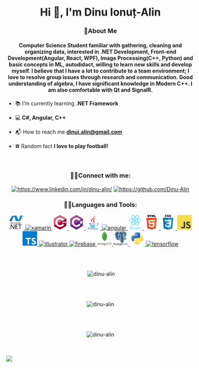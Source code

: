 <h1 align="center">Hi 👋, I'm Dinu Ionuț-Alin</h1>

<h3 align="center">🤙About Me</h3>
<h4 align="center">Computer Science Student familiar with gathering, cleaning and organizing data, interested in .NET Development, Front-end Development(Angular, React, WPF), Image Processing(C++, Python) and basic concepts in ML, autodidact, willing to learn new skills and develop myself. I believe that I have a lot to contribute to a team environment; I love to resolve group issues through research and communication. Good understanding of algebra, I have significant knowledge in Modern C++. I am also comfortable with Qt and SignalR.</h4>

- 📚 I’m currently learning **.NET Framework**

- 💻 **C#, Angular, C++**

- 📬 How to reach me **dinui.alin@gmail.com**

- ⚽ Random fact **I love to play football!**
<br>

<h3 align="center">🤜🤛Connect with me:</h3>
<p align="center">
<a href="https://linkedin.com/in/https://www.linkedin.com/in/dinu-alin/" target="blank"><img align="center" src="https://raw.githubusercontent.com/rahuldkjain/github-profile-readme-generator/master/src/images/icons/Social/linked-in-alt.svg" alt="https://www.linkedin.com/in/dinu-alin/" height="30" width="40" /></a>
<a href="https://github.com/Dinu-Alin" target="blank"><img align="center" src="https://raw.githubusercontent.com/rahuldkjain/github-profile-readme-generator/master/src/images/icons/Social/github.svg" alt="https://github.com/Dinu-Alin" height="30" width="40" /></a>
</p>

<h3 align="center">👨‍💻Languages and Tools:</h3>

<p align="center"> <!-- Microsoft -->
<a href="https://dotnet.microsoft.com/" target="_blank" rel="noreferrer"> <img src="https://raw.githubusercontent.com/devicons/devicon/master/icons/dot-net/dot-net-original-wordmark.svg" alt="dotnet" width="40" height="40"/> </a>
<a href="https://dotnet.microsoft.com/apps/xamarin" target="_blank" rel="noreferrer"> <img src="https://raw.githubusercontent.com/detain/svg-logos/780f25886640cef088af994181646db2f6b1a3f8/svg/xamarin.svg" alt="xamarin" width="40" height="40"/> </a>
<a href="https://www.w3schools.com/cpp/" target="_blank" rel="noreferrer"> <img src="https://raw.githubusercontent.com/devicons/devicon/master/icons/cplusplus/cplusplus-original.svg" alt="cplusplus" width="40" height="40"/> </a> 
<a href="https://www.w3schools.com/cs/" target="_blank" rel="noreferrer"> <img src="https://raw.githubusercontent.com/devicons/devicon/master/icons/csharp/csharp-original.svg" alt="csharp" width="40" height="40"/> </a><!-- Java --><a href="https://www.java.com" target="_blank" rel="noreferrer"> <img src="https://raw.githubusercontent.com/devicons/devicon/master/icons/java/java-original.svg" alt="java" width="40" height="40"/> </a><!-- Front-End --><a href="https://angular.io" target="_blank" rel="noreferrer"> <img src="https://angular.io/assets/images/logos/angular/angular.svg" alt="angular" width="40" height="40"/> </a><a href="https://reactjs.org/" target="_blank" rel="noreferrer"> <img src="https://raw.githubusercontent.com/devicons/devicon/master/icons/react/react-original-wordmark.svg" alt="react" width="40" height="40"/> </a><a href="https://www.w3.org/html/" target="_blank" rel="noreferrer"> <img src="https://raw.githubusercontent.com/devicons/devicon/master/icons/html5/html5-original-wordmark.svg" alt="html5" width="40" height="40"/> </a> 
<a href="https://www.w3schools.com/css/" target="_blank" rel="noreferrer"> <img src="https://raw.githubusercontent.com/devicons/devicon/master/icons/css3/css3-original-wordmark.svg" alt="css3" width="40" height="40"/> </a><a href="https://developer.mozilla.org/en-US/docs/Web/JavaScript" target="_blank" rel="noreferrer"> <img src="https://raw.githubusercontent.com/devicons/devicon/master/icons/javascript/javascript-original.svg" alt="javascript" width="40" height="40"/> </a>
<a href="https://www.typescriptlang.org/" target="_blank" rel="noreferrer"> <img src="https://raw.githubusercontent.com/devicons/devicon/master/icons/typescript/typescript-original.svg" alt="typescript" width="40" height="40"/> </a><!-- Adobe --><a href="https://www.adobe.com/in/products/illustrator.html" target="_blank" rel="noreferrer"> <img src="https://www.vectorlogo.zone/logos/adobe_illustrator/adobe_illustrator-icon.svg" alt="illustrator" width="40" height="40"/> </a><!-- Database -->
<a href="https://firebase.google.com/" target="_blank" rel="noreferrer"> <img src="https://www.vectorlogo.zone/logos/firebase/firebase-icon.svg" alt="firebase" width="40" height="40"/> </a>
<a href="https://www.mongodb.com/" target="_blank" rel="noreferrer"> <img src="https://raw.githubusercontent.com/devicons/devicon/master/icons/mongodb/mongodb-original-wordmark.svg" alt="mongodb" width="40" height="40"/> </a> 
<a href="https://www.postgresql.org" target="_blank" rel="noreferrer"> <img src="https://raw.githubusercontent.com/devicons/devicon/master/icons/postgresql/postgresql-original-wordmark.svg" alt="postgresql" width="40" height="40"/> </a><!-- ML --><a href="https://www.python.org" target="_blank" rel="noreferrer"> <img src="https://raw.githubusercontent.com/devicons/devicon/master/icons/python/python-original.svg" alt="python" width="40" height="40"/><a href="https://www.tensorflow.org" target="_blank" rel="noreferrer"> <img src="https://www.vectorlogo.zone/logos/tensorflow/tensorflow-icon.svg" alt="tensorflow" width="40" height="40"/> </a>
</p>

<br/>
<br/>
<p align="center">&nbsp;<img align="center" src="https://github-readme-stats.vercel.app/api?username=dinu-alin&show_icons=true&locale=en" alt="dinu-alin" /></p>
<br/>
<br/>
<p align="center"><img align="center" src="https://github-readme-streak-stats.herokuapp.com/?user=dinu-alin&" alt="dinu-alin" /></p>
<br/>
<br/>
<p align="center"><img align="center" src="https://github-readme-stats.vercel.app/api/top-langs?username=dinu-alin&show_icons=true&locale=en&layout=compact" alt="dinu-alin" /></p>
<br/>
<br/>
<img src="[![Ashutosh's github activity graph](https://activity-graph.herokuapp.com/graph?username=Dinu-Alin&theme=dracula)](https://github.com/ashutosh00710/github-readme-activity-graph)"
